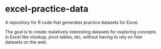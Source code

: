 # excel-practice-data
A repository for R code that generates practice datasets for Excel.

The goal is to create realatively interesting datasets for exploring concepts in Excel like vlookup, pivot tables, etc, without having to rely on free datasets on the web.
